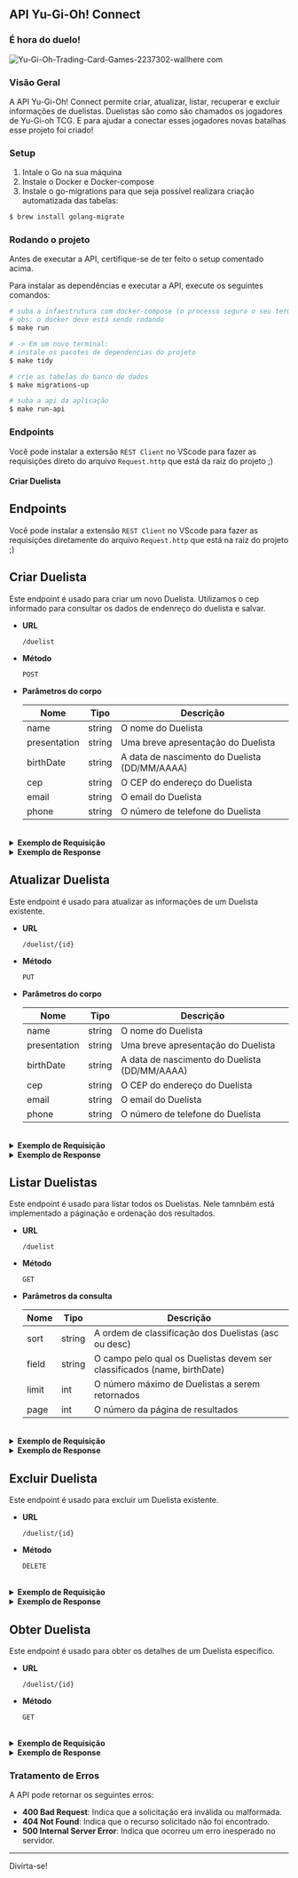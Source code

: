 ## API Yu-Gi-Oh! Connect
### É hora do duelo!
![Yu-Gi-Oh-Trading-Card-Games-2237302-wallhere com](https://github.com/JPauloMoura/Yu-Gi-Oh-Connect/assets/62079201/3acd52d7-32f7-4aa8-bafa-ab580fbe6d0e)

### Visão Geral

A API Yu-Gi-Oh! Connect permite criar, atualizar, listar, recuperar e excluir informações de duelistas.
Duelistas são como são chamados os jogadores de Yu-Gi-oh TCG. E para ajudar a conectar esses jogadores novas batalhas esse projeto foi criado!

### Setup
1. Intale o Go na sua máquina
2. Instale o Docker e Docker-compose 
3. Instale o go-migrations para que seja possível realizara criação automatizada das tabelas:
```bash
$ brew install golang-migrate
```

### Rodando o projeto

Antes de executar a API, certifique-se de ter feito o setup comentado acima.

Para instalar as dependências e executar a API, execute os seguintes comandos:

```bash
# suba a infaestrutura com docker-compose (o processo segura o seu terminal)
# obs: o docker deve está sendo rodando
$ make run

# -> Em um novo terminal:
# instale os pacotes de dependencias do projeto
$ make tidy

# crie as tabelas do banco de dados
$ make migrations-up

# suba a api da aplicação
$ make run-api
```

### Endpoints
Você pode instalar a extersão `REST Client` no VScode para fazer as requisições direto
do arquivo `Request.http` que está da raiz do projeto ;)
#### Criar Duelista

## Endpoints

Você pode instalar a extensão `REST Client` no VScode para fazer as requisições diretamente do arquivo `Request.http` que está na raiz do projeto ;)

## Criar Duelista

Este endpoint é usado para criar um novo Duelista.
Utilizamos o cep informado para consultar os dados de endenreço do duelista e salvar.

- **URL**
  
  `/duelist`

- **Método**

  `POST`

- **Parâmetros do corpo**
  
  | Nome          | Tipo   | Descrição                                     |
  |---------------|--------|-----------------------------------------------|
  | name          | string | O nome do Duelista                           |
  | presentation  | string | Uma breve apresentação do Duelista            |
  | birthDate     | string | A data de nascimento do Duelista (DD/MM/AAAA) |
  | cep           | string | O CEP do endereço do Duelista                |
  | email         | string | O email do Duelista                          |
  | phone         | string | O número de telefone do Duelista             |

<br/>
<details>
<summary><b>Exemplo de Requisição</b></summary>

  ```http
  POST http://localhost:3001/duelist
  Content-Type: application/json

  {
    "name": "JP",
    "presentation": "Duelista experiente com paixão por jogabilidade estratégica!",
    "birthDate": "24/06/1998",
    "cep": "72007040",
    "email": "duelist@example.com",
    "phone": "9999999999"
  }
  ```
</details>

<details>
<summary><b>Exemplo de Response</b></summary>
  
  ```http
  HTTP/1.1 201 Created
  Content-Type: application/json
  Date: Fri, 09 Feb 2024 14:38:40 GMT
  Content-Length: 410
  Connection: close

  {
    "data": {
      "id": "51ee3bc7-8ecb-467c-833c-da1db0314fc4",
      "name": "JP",
      "presentation": "Experienced duelist with a passion for strategic gameplay!",
      "birthDate": "1998-06-24T00:00:00Z",
      "address": {
        "state": "DF",
        "city": "Brasília",
        "street": "Rua Rua 8 Chácara 220",
        "district": "Setor Habitacional Vicente Pires",
        "cep": "72007040"
      },
      "contact": {
        "email": "duelist@example.com",
        "phone": "9999999999"
      }
    },
    "error": "",
    "statusCode": 201
  }
  ```
</details>

## Atualizar Duelista

Este endpoint é usado para atualizar as informações de um Duelista existente.

- **URL**
  
  `/duelist/{id}`

- **Método**

  `PUT`

- **Parâmetros do corpo**
  
  | Nome          | Tipo   | Descrição                                     |
  |---------------|--------|-----------------------------------------------|
  | name          | string | O nome do Duelista                           |
  | presentation  | string | Uma breve apresentação do Duelista            |
  | birthDate     | string | A data de nascimento do Duelista (DD/MM/AAAA) |
  | cep           | string | O CEP do endereço do Duelista                |
  | email         | string | O email do Duelista                          |
  | phone         | string | O número de telefone do Duelista             |

</br>
<details>
<summary><b>Exemplo de Requisição</b></summary>

  ```http
  PUT http://localhost:3001/duelist/51ee3bc7-8ecb-467c-833c-da1db0314fc4
  Content-Type: application/json

  {
    "cep": "64290000"
  }
  ```
</details>

<details>
<summary><b>Exemplo de Response</b></summary>
  
  ```http
  HTTP/1.1 201 Created
  Content-Type: application/json
  Date: Fri, 09 Feb 2024 14:40:50 GMT
  Content-Length: 47
  Connection: close

  {
    "data": "updated",
    "error": "",
    "statusCode": 201
  }
  ```
</details>

## Listar Duelistas

Este endpoint é usado para listar todos os Duelistas.
Nele tamnbém está implementado a páginação e ordenação dos resultados.

- **URL**
  
  `/duelist`

- **Método**

  `GET`

- **Parâmetros da consulta**
  
  | Nome    | Tipo   | Descrição                                                                |
  |---------|--------|--------------------------------------------------------------------------|
  | sort    | string | A ordem de classificação dos Duelistas (asc ou desc)                     |
  | field   | string | O campo pelo qual os Duelistas devem ser classificados (name, birthDate) |
  | limit   | int    | O número máximo de Duelistas a serem retornados                          |
  | page    | int    | O número da página de resultados                                         |

</br>
<details>
<summary><b>Exemplo de Requisição</b></summary>

  ```http
  GET http://localhost:3001/duelist?sort=asc&field=birthDate&limit=10&page=1
  Content-Type: application/json
  ```
</details>

<details>
<summary><b>Exemplo de Response</b></summary>
  
  ```http
  HTTP/1.1 200 OK
  Content-Type: application/json
  Date: Fri, 09 Feb 2024 14:42:44 GMT
  Content-Length: 354
  Connection: close

  {
    "data": [
      {
        "id": "51ee3bc7-8ecb-467c-833c-da1db0314fc4",
        "name": "JP",
        "presentation": "Experienced duelist with a passion for strategic gameplay!",
        "birthDate": "1998-06-24T00:00:00Z",
        "address": {
          "state": "PI",
          "city": "Altos",
          "street": "",
          "district": "",
          "cep": "64290000"
        },
        "contact": {
          "email": "duelist@example.com",
          "phone": "9999999999"
        }
      }
    ],
    "error": "",
    "statusCode": 200
  }
  ```
</details>

## Excluir Duelista

Este endpoint é usado para excluir um Duelista existente.

- **URL**
  
  `/duelist/{id}`

- **Método**

  `DELETE`

</br>
<details>
<summary><b>Exemplo de Requisição</b></summary>

  ```http
  DELETE http://localhost:3001/duelist/51ee3bc7-8ecb-467c-833c-da1db0314fc4
  Content-Type: application/json
  ```
</details>

<details>
<summary><b>Exemplo de Response</b></summary>
  
  ```http
  HTTP/1.1 200 OK
  Content-Type: application/json
  Date: Fri, 09 Feb 2024 14:45:50 GMT
  Content-Length: 47
  Connection: close

  {
    "data": "deleted",
    "error": "",
    "statusCode": 200
  }
  ```
</details>

## Obter Duelista

Este endpoint é usado para obter os detalhes de um Duelista específico.

- **URL**
  
  `/duelist/{id}`

- **Método**

  `GET`

</br>
<details>
<summary><b>Exemplo de Requisição</b></summary>

  ```http
  GET http://localhost:3001/duelist/ec6c6447-0848-4354-b08c-19ab940edddb
  Content-Type: application/json
  ```
</details>

<details>
<summary><b>Exemplo de Response</b></summary>
  
  ```http
  HTTP/1.1 200 OK
  Content-Type: application/json
  Date: Fri, 09 Feb 2024 14:44:08 GMT
  Content-Length: 352
  Connection: close

  {
    "data": {
      "id": "51ee3bc7-8ecb-467c-833c-da1db0314fc4",
      "name": "JP",
      "presentation": "Experienced duelist with a passion for strategic gameplay!",
      "birthDate": "1998-06-24T00:00:00Z",
      "address": {
        "state": "PI",
        "city": "Altos",
        "street": "",
        "district": "",
        "cep": "64290000"
      },
      "contact": {
        "email": "duelist@example.com",
        "phone": "9999999999"
      }
    },
    "error": "",
    "statusCode": 200
  }
  ```
</details>

### Tratamento de Erros

A API pode retornar os seguintes erros:

- **400 Bad Request**: Indica que a solicitação era inválida ou malformada.
- **404 Not Found**: Indica que o recurso solicitado não foi encontrado.
- **500 Internal Server Error**: Indica que ocorreu um erro inesperado no servidor.

---

Divirta-se!
